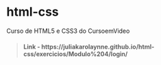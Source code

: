 # html-css
 Curso de HTML5 e CSS3 do CursoemVideo


> <h4>Link - https://juliakarolaynne.github.io/html-css/exercicios/Modulo%204/login/</h4>
